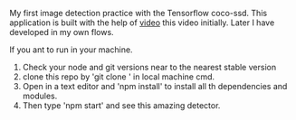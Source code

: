 My first image detection practice with the Tensorflow coco-ssd. This application is built with the help of [video](https://youtu.be/uTdUUpfA83s) this video initially. Later I have developed in my own flows.

If you ant to run in your machine.

1. Check your node and git versions near to the nearest stable version
2. clone this repo by 'git clone <this page url>' in local machine cmd.
3. Open in a text editor and 'npm install' to install all th dependencies and modules.
4. Then type 'npm start' and see this amazing detector.
